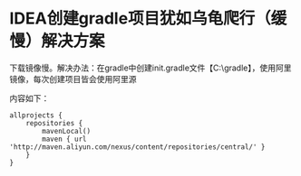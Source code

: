 # IDEA创建gradle项目犹如乌龟爬行（缓慢）解决方案

下载镜像慢。解决办法：在gradle中创建init.gradle文件【C:\gradle】，使用阿里镜像，每次创建项目皆会使用阿里源

内容如下：

~~~
allprojects {
    repositories {
        mavenLocal()
        maven { url 'http://maven.aliyun.com/nexus/content/repositories/central/' }
    }
}
~~~

